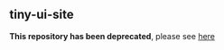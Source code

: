 ## tiny-ui-site

**This repository has been deprecated**, please see [here](https://github.com/wangdicoder/tiny-ui/tree/new/site)

